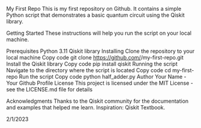 My First Repo
This is my first repository on Github. It contains a simple Python script that demonstrates a basic quantum circuit using the Qiskit library.

Getting Started
These instructions will help you run the script on your local machine.

Prerequisites
Python 3.11
Qiskit library
Installing
Clone the repository to your local machine
Copy code
git clone https://github.com/<your-username>/my-first-repo.git
Install the Qiskit library
Copy code
pip install qiskit
Running the script
Navigate to the directory where the script is located
Copy code
cd my-first-repo
Run the script
Copy code
python half_adder.py
Author
Your Name - Your Github Profile
License
This project is licensed under the MIT License - see the LICENSE.md file for details

Acknowledgments
Thanks to the Qiskit community for the documentation and examples that helped me learn.
Inspiration: Qiskit Textbook.

2/1/2023
